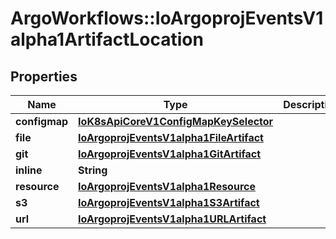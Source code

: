# ArgoWorkflows::IoArgoprojEventsV1alpha1ArtifactLocation

## Properties
Name | Type | Description | Notes
------------ | ------------- | ------------- | -------------
**configmap** | [**IoK8sApiCoreV1ConfigMapKeySelector**](IoK8sApiCoreV1ConfigMapKeySelector.md) |  | [optional] 
**file** | [**IoArgoprojEventsV1alpha1FileArtifact**](IoArgoprojEventsV1alpha1FileArtifact.md) |  | [optional] 
**git** | [**IoArgoprojEventsV1alpha1GitArtifact**](IoArgoprojEventsV1alpha1GitArtifact.md) |  | [optional] 
**inline** | **String** |  | [optional] 
**resource** | [**IoArgoprojEventsV1alpha1Resource**](IoArgoprojEventsV1alpha1Resource.md) |  | [optional] 
**s3** | [**IoArgoprojEventsV1alpha1S3Artifact**](IoArgoprojEventsV1alpha1S3Artifact.md) |  | [optional] 
**url** | [**IoArgoprojEventsV1alpha1URLArtifact**](IoArgoprojEventsV1alpha1URLArtifact.md) |  | [optional] 


